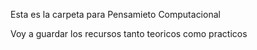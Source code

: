 Esta es la carpeta para Pensamieto Computacional



Voy a guardar los recursos tanto teoricos como practicos
